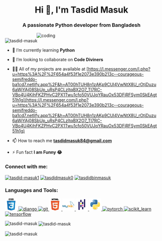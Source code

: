 <h1 align="center">Hi 👋, I'm Tasdid Masuk</h1>
<h3 align="center">A passionate Python developer from Bangladesh</h3>

<img align="right" alt="coding" width="400" src="https://media2.giphy.com/media/qgQUggAC3Pfv687qPC/giphy.gif">

<p align="left"> <img src="https://komarev.com/ghpvc/?username=tasdid-masuk&label=Profile%20views&color=0e75b6&style=flat" alt="tasdid-masuk" /> </p>

- 🌱 I’m currently learning **Python**

- 👯 I’m looking to collaborate on **Code Diviners**

- 👨‍💻 All of my projects are available at [https://l.messenger.com/l.php?u=https%3A%2F%2F654a4f53f1e2073e390b213c--courageous-semifreddo-ba1cd7.netlify.app%2F&h=AT00hTUH8n1zAKp9CUl4VwNtX8U_rOtjDuzu6aWjYAj08SbUp_uRsP4CLzltqBX2O7_TI7RC-VBo4U4KihFKZPHvC2PX1Twu1cfo50VUJqYRauOx53DFjRFSym0SkEAgt51h1g](https://l.messenger.com/l.php?u=https%3A%2F%2F654a4f53f1e2073e390b213c--courageous-semifreddo-ba1cd7.netlify.app%2F&h=AT00hTUH8n1zAKp9CUl4VwNtX8U_rOtjDuzu6aWjYAj08SbUp_uRsP4CLzltqBX2O7_TI7RC-VBo4U4KihFKZPHvC2PX1Twu1cfo50VUJqYRauOx53DFjRFSym0SkEAgt51h1g)

- 📫 How to reach me **tasdidmasuk84@gmail.com**

- ⚡ Fun fact **I am Funny 😂**

<h3 align="left">Connect with me:</h3>
<p align="left">
<a href="https://linkedin.com/in/tasdid-masuk1" target="blank"><img align="center" src="https://raw.githubusercontent.com/rahuldkjain/github-profile-readme-generator/master/src/images/icons/Social/linked-in-alt.svg" alt="tasdid-masuk1" height="30" width="40" /></a>
<a href="https://fb.com/tasdidmasuk0" target="blank"><img align="center" src="https://raw.githubusercontent.com/rahuldkjain/github-profile-readme-generator/master/src/images/icons/Social/facebook.svg" alt="tasdidmasuk0" height="30" width="40" /></a>
<a href="https://www.youtube.com/c/tasdidbinmasuk" target="blank"><img align="center" src="https://raw.githubusercontent.com/rahuldkjain/github-profile-readme-generator/master/src/images/icons/Social/youtube.svg" alt="tasdidbinmasuk" height="30" width="40" /></a>
</p>

<h3 align="left">Languages and Tools:</h3>
<p align="left"> <a href="https://www.w3schools.com/css/" target="_blank" rel="noreferrer"> <img src="https://raw.githubusercontent.com/devicons/devicon/master/icons/css3/css3-original-wordmark.svg" alt="css3" width="40" height="40"/> </a> <a href="https://www.djangoproject.com/" target="_blank" rel="noreferrer"> <img src="https://cdn.worldvectorlogo.com/logos/django.svg" alt="django" width="40" height="40"/> </a> <a href="https://git-scm.com/" target="_blank" rel="noreferrer"> <img src="https://www.vectorlogo.zone/logos/git-scm/git-scm-icon.svg" alt="git" width="40" height="40"/> </a> <a href="https://www.w3.org/html/" target="_blank" rel="noreferrer"> <img src="https://raw.githubusercontent.com/devicons/devicon/master/icons/html5/html5-original-wordmark.svg" alt="html5" width="40" height="40"/> </a> <a href="https://www.mysql.com/" target="_blank" rel="noreferrer"> <img src="https://raw.githubusercontent.com/devicons/devicon/master/icons/mysql/mysql-original-wordmark.svg" alt="mysql" width="40" height="40"/> </a> <a href="https://pandas.pydata.org/" target="_blank" rel="noreferrer"> <img src="https://raw.githubusercontent.com/devicons/devicon/2ae2a900d2f041da66e950e4d48052658d850630/icons/pandas/pandas-original.svg" alt="pandas" width="40" height="40"/> </a> <a href="https://www.python.org" target="_blank" rel="noreferrer"> <img src="https://raw.githubusercontent.com/devicons/devicon/master/icons/python/python-original.svg" alt="python" width="40" height="40"/> </a> <a href="https://pytorch.org/" target="_blank" rel="noreferrer"> <img src="https://www.vectorlogo.zone/logos/pytorch/pytorch-icon.svg" alt="pytorch" width="40" height="40"/> </a> <a href="https://scikit-learn.org/" target="_blank" rel="noreferrer"> <img src="https://upload.wikimedia.org/wikipedia/commons/0/05/Scikit_learn_logo_small.svg" alt="scikit_learn" width="40" height="40"/> </a> <a href="https://www.tensorflow.org" target="_blank" rel="noreferrer"> <img src="https://www.vectorlogo.zone/logos/tensorflow/tensorflow-icon.svg" alt="tensorflow" width="40" height="40"/> </a> </p>

<p><img align="left" src="https://github-readme-stats.vercel.app/api/top-langs?username=tasdid-masuk&show_icons=true&locale=en&layout=compact" alt="tasdid-masuk" /></p>

<p>&nbsp;<img align="center" src="https://github-readme-stats.vercel.app/api?username=tasdid-masuk&show_icons=true&locale=en" alt="tasdid-masuk" /></p>

<p><img align="center" src="https://github-readme-streak-stats.herokuapp.com/?user=tasdid-masuk&" alt="tasdid-masuk" /></p>
